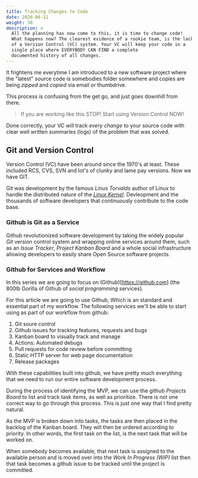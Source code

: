 ```yaml
---
title: Tracking Changes to Code
date: 2020-06-12
weight: 30
description: >
  All the planning has now come to this, it is time to change code!
  What happens now? The clearest evidence of a rookie team, is the lack
  of a Version Control (VC) system. Your VC will keep your code in a
  single place where EVERYBODY CAN FIND a complete
  documented history of all changes.
---
```


It frightens me everytime I am introduced to a new software project
where the "latest" source code is somebodies folder somewhere and
copies are being _zipped_ and _copied_ via email or thumbdrive.

This process is confusing from the get go, and just goes downhill from
there. 

> If you are working like this STOP! Start using Version Control NOW!

Done correctly, your VC will track _every change_ to your source code
with clear well written summaries (logs) of the problem that was
solved.

## Git and Version Control

Version Control (VC) have been around since the 1970's at least. These
included RCS, CVS, SVN and lot's of clunky and lame pay versions. Now
we have GIT.

Git was development by the famous _Linus Torvalds_ author of Linux to
handle the distributed nature of the [_Linux Kernel_](http://kernel.org).
Devleopment and the thousands of software developers that continuously
contribute to the code base. 

### Github is Git as a Service

Github revolutionized software development by taking the widely
popular _Git_ version control system and wrapping online services
around them, such as an _Issue Tracker_, _Project Kanban Board_ and a
whole social infrastructure allowing developers to easily share Open
Source software projects.

### Github for Services and Workflow

In this series we are going to focus on (Github)[https://github.com]
(the 800lb Gorilla of Github of _social programming_ services).

For this article we are going to use Github, Which is an standard and
essential part of my workflow. The following services we'll be able to
start using as part of our workflow from github:

1. Git soure control
2. Github issues for tracking features, requests and bugs
3. Kanban board to visually track and manage
4. Actions: Automated debugs
5. Pull requests for code review before committing
6. Static HTTP server for web page documentation
7. Release packages

With these capabilities built into github, we have pretty
much everything that we need to run our entire software development
process. 

During the process of identifying the MVP, we can use the github
*Projects Board* to list and track task items, as well as prioritize. 
There is not one correct way to go through this process. This is just one way
that I find pretty natural.

As the MVP is broken down into tasks, the tasks are then placed in the
backlog of the Kanban board. They will then be ordered according to
priority. In other words, the first task on the list, is the next task
that will be worked on.

When somebody becomes available, that next task is assigned to the
available person and is moved over into the *Work In Progress (WIP)*
list then that task becomes a github issue to be tracked until the
project is committed.
